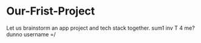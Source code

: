 # Our-Frist-Project

Let us brainstorm an app project and tech stack together.
sum1 inv T 4 me? dunno username =/
